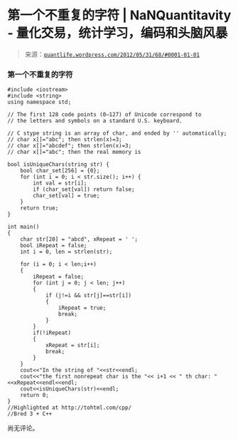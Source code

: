 <!--yml

category: 未分类

日期：2024 年 05 月 18 日 13:57:54

-->

# 第一个不重复的字符 | NaNQuantitavity - 量化交易，统计学习，编码和头脑风暴

> 来源：[`quantlife.wordpress.com/2012/05/31/68/#0001-01-01`](https://quantlife.wordpress.com/2012/05/31/68/#0001-01-01)

### 第一个不重复的字符

```
#include <iostream>
#include <string>
using namespace std;

// The first 128 code points (0–127) of Unicode correspond to
// the letters and symbols on a standard U.S. keyboard.

// C stype string is an array of char, and ended by '' automatically;
// char x[]="abc"; then strlen(x)=3;
// char x[]="abcdef"; then strlen(x)=3;
// char x[]="abc"; then the real memory is 

bool isUniqueChars(string str) {
    bool char_set[256] = {0};
    for (int i = 0; i < str.size(); i++) {
        int val = str[i];
        if (char_set[val]) return false;
        char_set[val] = true;
    }
    return true;
}

int main()
{
    char str[20] = "abcd", xRepeat = ' ';
    bool iRepeat = false;
    int i = 0, len = strlen(str);

    for (i = 0; i < len;i++)
    {
        iRepeat = false;
        for (int j = 0; j < len; j++)
        {
            if (j!=i && str[j]==str[i])
            {
                iRepeat = true;
                break;
            }
        }
        if(!iRepeat)
        {
            xRepeat = str[i];
            break;
        }    
    }
    cout<<"In the string of "<<str<<endl;
    cout<<"the first nonrepeat char is the "<< i+1 << " th char: "<<xRepeat<<endl<<endl;
    cout<<isUniqueChars(str)<<endl;
    return 0;
}
//Highlighted at http://tohtml.com/cpp/
//Bred 3 + C++
```

尚无评论。
